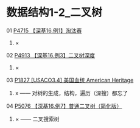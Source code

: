 # 数据结构1-2_二叉树

01 [P4715 【深基16.例1】淘汰赛](https://www.luogu.com.cn/problem/P4715)

1. × 

02 [P4913 【深基16.例3】二叉树深度](https://www.luogu.com.cn/problem/P4913)

1. ×

03 [P1827 [USACO3.4] 美国血统 American Heritage](https://www.luogu.com.cn/problem/P1827)

1. x —— 对树的生成，结构，遍历（深搜）都忘了

04 [P5076 【深基16.例7】普通二叉树（简化版）](https://www.luogu.com.cn/problem/P5076)

1. × —— 二叉搜索树
